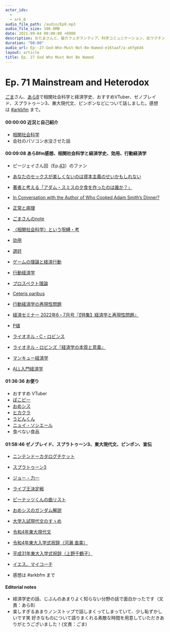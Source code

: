 ```yaml
---
actor_ids:
  - 
  - ark_B
audio_file_path: /audio/Ep0.mp3
audio_file_size: 100.0MB
date: 2021-09-04 00:00:00 +0900
description: おたまさんと、猫カフェボランティア、科学コミュニケーション、反ワクチン監視、ドラえもん、絶滅動物は蘇らせるべきか、ミッドサマー、保護猫のススメなどについて話しました。
duration: "00:00"
audio_url: Ep--27-God-Who-Must-Not-Be-Named-e16taaf/a-a6fg6d4
layout: article
title: Ep. 27 God Who Must Not Be Named
---
```


# Ep. 71 Mainstream and Heterodox

[ごま](https://twitter.com/sesame_elegy)さん、[あらB](https://twitter.com/ark_B)で相関社会科学と経済学史、おすすめVTuber、ゼノブレイド、スプラトゥーン3、東大現代文、ピンポンなどについて話しました。感想は [#arkbfm](https://is.gd/2KybEL) まで。

#### 00:00:00 近況と自己紹介

* [相関社会科学](https://is.gd/SQEhgh)
* 会社のパソコン水没させた話

#### 00:09:08 あらBfm感想、相関社会科学と経済学史、効用、行動経済学

* ピージェイさん回（Ep.[43](https://is.gd/4gioKN)）のファン
* [あなたのセックスが楽しくないのは資本主義のせいかもしれない](https://amzn.to/3QBzDhB)
* [著者と考える「アダム・スミスの夕食を作ったのは誰か？」](https://is.gd/g44p5K)
* [In Conversation with the Author of Who Cooked Adam Smith’s Dinner?](https://is.gd/97U49x)
    
* [正常と病理](https://amzn.to/3QADv2r)
* [ごまさんのnote](https://is.gd/Cxd8E7)
* [〈相関社会科学〉という呪縛・考](https://is.gd/GFaTyd)
* [効用](https://is.gd/ByO9WO)
* [選好](https://is.gd/GvWjOc)
* [ゲームの理論と経済行動](https://amzn.to/3AcYcfn)
* [行動経済学](https://is.gd/MbfJ4Z)
* [プロスペクト理論](https://is.gd/nOZNoQ)
* [Ceteris paribus](https://is.gd/hgxt3v)
* [行動経済学の再現性問題](https://is.gd/QBAn5q)
* [経済セミナー 2022年6・7月号『【特集】経済学と再現性問題』](https://amzn.to/3C1yr2S)
    
* [P値](https://is.gd/9zTvvc)
* [ライオネル・C・ロビンス](https://is.gd/BqqrZs)
* [ライオネル・ロビンズ『経済学の本質と意義』](https://amzn.to/3dwkfFb)
    
* [マンキュー経済学](https://amzn.to/3PjUuVx)
* [ALL入門経済学](https://amzn.to/3SImR2L)

#### 01:36:36 お便り

* おすすめ VTuber
* [ぽこピー](https://is.gd/eUZzDB)
* [おめシス](https://is.gd/hCoWlK)
* [ヒカクラ](https://is.gd/UctFsd)
* [うどんくん](https://is.gd/2qvS2E)
* [ニュイ・ソシエール](https://is.gd/31Ejv9)
* 食べない食品

#### 01:58:46 ゼノブレイド、スプラトゥーン3、東大現代文、ピンポン、宣伝

* [ニンテンドーカタログチケット](https://is.gd/HmbuNx)
* [スプラトゥーン3](https://youtu.be/lrGvap_lXno)
* [ジョー・力一](https://is.gd/CACLef)
* [ライブ王決定戦](https://is.gd/5GgSHY)
    
* [ピーナッツくんの曲リスト](https://is.gd/RIVutu)
* [おめシスのガンダム解説](https://is.gd/rCSapg)
* [大学入試現代文のすゝめ](https://is.gd/x7zQ4o)
* [令和4年東大現代文](https://is.gd/x8uNjV)
* [令和4年東大入学式祝辞（河瀨 直美）](https://is.gd/QkDRX2)
* [平成31年東大入学式祝辞（上野千鶴子）](https://is.gd/3GRGyz)
* [イエス、マイコーチ](https://is.gd/2kockA)
* 感想は #arkbfm まで

#### Editorial notes

* 経済学史の話、じぶんのあまりよく知らない分野の話で面白かったです（文責：あらB）
* 楽しすぎるあまりノンストップで話しまくってしまっていて、少し恥ずかしいです笑 好きなものについて語りまくれる素敵な時間を用意していただきありがとうございました！(文責：ごま)